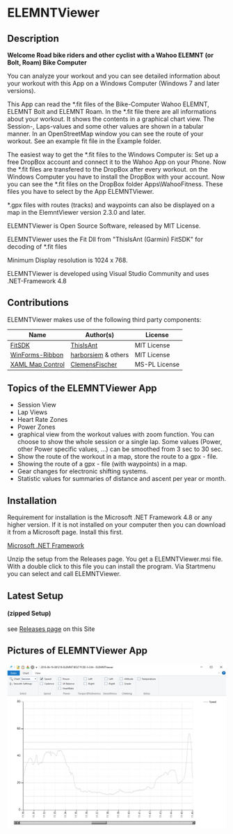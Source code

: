 # ELEMNTViewer


## Description

**Welcome Road bike riders and other cyclist with a Wahoo ELEMNT (or Bolt, Roam) Bike Computer**

You can analyze your workout and you can see detailed information about your workout with this App on a Windows Computer (Windows 7 and later versions).

This App can read the *.fit files of the Bike-Computer Wahoo ELEMNT, ELEMNT Bolt and ELEMNT Roam. In the *.fit file there are all informations about your workout. It shows the contents in a graphical chart view. The Session-, Laps-values and some other values are shown in a tabular manner. In an OpenStreetMap window you can see the route of your workout. See an example fit file in the Example folder.

The easiest way to get the *.fit files to the Windows Computer is: Set up a free DropBox account and connect it to the Wahoo App on your Phone. Now the *.fit files are transfered to the DropBox after every workout. on the Windows Computer you have to install the DropBox with your account. Now you can see the *.fit files on the DropBox folder Apps\WahooFitness. These files you have to select by the App ELEMNTViewer.

*.gpx files with routes (tracks) and waypoints can also be displayed on a map in the ElemntViewer version 2.3.0 and later.

ELEMNTViewer is Open Source Software, released by MIT License.

ELEMNTViewer uses the Fit Dll from "ThisIsAnt (Garmin) FitSDK" for decoding of *.fit files

Minimum Display resolution is 1024 x 768.

ELEMNTViewer is developed using Visual Studio Community and uses .NET-Framework 4.8



## Contributions

 ELEMNTViewer makes use of the following third party components:


| Name                                                         | Author(s)                                                    | License     |
| ------------------------------------------------------------ | ------------------------------------------------------------ | ----------- |
| [FitSDK](https://developer.garmin.com/fit/download/)                   | [ThisIsAnt](https://www.thisisant.com/)                      | MIT License |
| [WinForms-Ribbon](https://github.com/harborsiem/WinForms-Ribbon) | [harborsiem](https://github.com/harborsiem) & others | MIT License |
| [XAML Map Control](https://github.com/ClemensFischer/XAML-Map-Control) | [ClemensFischer](https://github.com/ClemensFischer) | MS-PL License |

## Topics of the ELEMNTViewer App
- Session View 
- Lap Views 
- Heart Rate Zones 
- Power Zones 
- graphical view from the workout values with zoom function. You can choose to show the whole session or a single lap. Some values (Power, other Power specific values, ...) can be smoothed from 3 sec to 30 sec.
- Show the route of the workout in a map, store the route to a gpx - file.
- Showing the route of a gpx - file (with waypoints) in a map.
- Gear changes for electronic shifting systems.
- Statistic values for summaries of distance and ascent per year or month.

## Installation
Requirement for installation is the Microsoft .NET Framework 4.8 or any higher version. If it is not installed on your computer then you can download it from a Microsoft page. Install this first.

[Microsoft .NET Framework](http://www.microsoft.com/netframework)

Unzip the setup from the Releases page. You get a ELEMNTViewer.msi file. With a double click to this file you can install the program.
Via Startmenu you can select and call ELEMNTViewer.

## Latest Setup
#### (zipped Setup)

see [Releases page](https://github.com/harborsiem/ELEMNTViewer/releases) on this Site


## Pictures of ELEMNTViewer App


![ELEMNTViewer](./Images/Viewer1.jpg)
